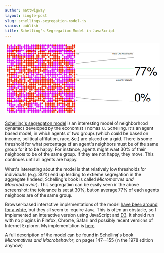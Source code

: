 ```yaml
---
author: mattwigway
layout: single-post
slug: schellings-segregation-model-js
status: publish
title: Schelling's Segregation Model in JavaScript
---
```


<a href="/segregation.js"><img class="pull-left" src="/img/2013/12/28/schellings-segregation-model-js/schelling.png" /></a>

[Schelling's segregation model](https://class.coursera.org/modelthinking/lecture/16) is an interesting model of neighborhood dynamics developed by the economist Thomas C. Schelling. It's an agent based model, in which agents of two groups (which could be based on income, political affiliation, race, &c.) are placed on a grid. There is some threshold for what percentage of an agent's neighbors must be of the same group for it to be happy. For instance, agents might want 30% of their neighbors to be of the same group. If they are not happy, they move. This continues until all agents are happy.

What's interesting about the model is that relatively low thresholds for individuals (e.g. 30%) end up leading to extreme segregation in the aggregate (Indeed, Schelling's book is called _Micromotives and Macrobehavior_). This segregation can be easily seen in the above screenshot: the tolerance is set at 30%, but on average 77% of each agents neighbors are of the same group.

Browser-based interactive implementations of the model [have been around](http://ccl.northwestern.edu/netlogo/models/Segregation) [for a while](http://web.mit.edu/rajsingh/www/lab/alife/schelling.html), but they all seem to require Java. This is often an obstacle, so I implemented an interactive version using JavaScript and [D3](http://d3js.org). It should run with no plugins in Firefox, Chrome, Safari and possibly recent versions of Internet Explorer. My implementation is [here](/segregation.js).

A full description of the model can be found in Schelling's book _Micromotives and Macrobehavior_, on pages 147--155 (in the 1978 edition anyhow).
